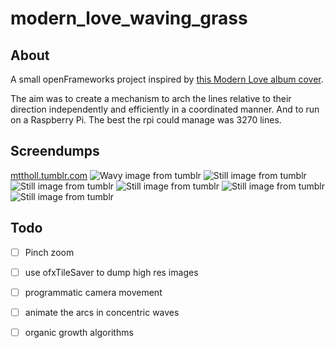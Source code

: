 # modern_love_waving_grass
## About
A small openFrameworks project inspired by [this Modern Love album cover](http://www.modern-love.co.uk/releases/miles-faint-hearted).

The aim was to create a mechanism to arch the lines relative to their direction independently and efficiently in a coordinated manner. And to run on a Raspberry Pi. The best the rpi could manage was 3270 lines.

## Screendumps
[mttholl.tumblr.com](http://mttholl.tumblr.com/)
![Wavy image from tumblr](https://36.media.tumblr.com/cf20ddd0a9b63992b3772ede3e642931/tumblr_nihvc8Dgbu1rxgdjxo9_1280.png)
![Still image from tumblr](https://40.media.tumblr.com/2f328e2d5715c77422c08355f348de8b/tumblr_nihvc8Dgbu1rxgdjxo10_1280.png)
![Still image from tumblr](https://40.media.tumblr.com/2f328e2d5715c77422c08355f348de8b/tumblr_nihvc8Dgbu1rxgdjxo10_1280.png)
![Still image from tumblr](http://41.media.tumblr.com/aa6898c0d247f7788dd45f2058ca02e1/tumblr_nihvdyBSSs1rxgdjxo4_1280.png)
![Still image from tumblr](http://41.media.tumblr.com/7074e0dca0605d0deb456d6ede021c63/tumblr_nihvdyBSSs1rxgdjxo7_1280.png)
![Still image from tumblr](http://40.media.tumblr.com/122745c719341f24c5fefbfe38c449d9/tumblr_nihvc8Dgbu1rxgdjxo2_1280.png)

## Todo
- [ ] Pinch zoom
- [ ] use ofxTileSaver to dump high res images
- [ ] programmatic camera movement
- [ ] animate the arcs in concentric waves
- [ ] organic growth algorithms

